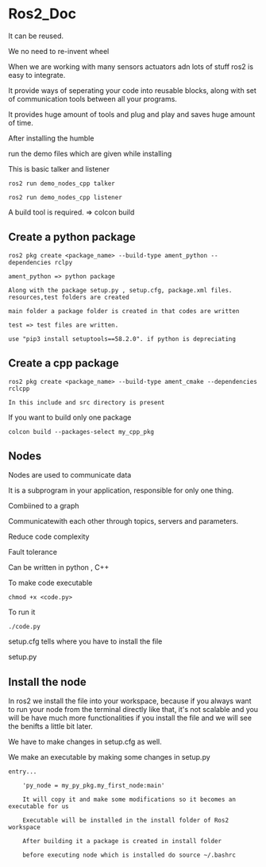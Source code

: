 # Ros2_Doc


It can be reused.

We no need to re-invent wheel 

When we are working with many sensors actuators adn lots of stuff ros2 is easy to integrate.


It provide ways of seperating your code into reusable blocks, along with set of communication tools between all your programs. 

It provides huge amount of tools and plug and play and saves huge amount of time. 

After installing the humble

run the demo files which are given while installing

This is basic talker and listener

    ros2 run demo_nodes_cpp talker

    ros2 run demo_nodes_cpp listener

A build tool is required. => colcon build

## Create a python package

    ros2 pkg create <package_name> --build-type ament_python --dependencies rclpy

    ament_python => python package

    Along with the package setup.py , setup.cfg, package.xml files. resources,test folders are created 

    main folder a package folder is created in that codes are written

    test => test files are written. 

    use "pip3 install setuptools==58.2.0". if python is depreciating

## Create a cpp package

    ros2 pkg create <package_name> --build-type ament_cmake --dependencies rclcpp

    In this include and src directory is present


If you want to build only one package 

    colcon build --packages-select my_cpp_pkg


## Nodes

Nodes are used to communicate data 

It is a subprogram in your application, responsible for only one thing.

Combiined to a graph

Communicatewith each other through topics, servers and parameters.

Reduce code complexity

Fault tolerance

Can be written in python , C++


To make code executable

    chmod +x <code.py>

To run it

    ./code.py


setup.cfg tells where you have to install the file

setup.py 

## Install the node

In ros2 we install the file into your workspace, because if you always want to run your node 
from the terminal directly like that, it's not scalable and you will be have much more 
functionalities if you install the file and we will see the benifts a little bit later.

We have to make changes in setup.cfg as well.

We make an executable by making some changes in setup.py 

    entry...

        'py_node = my_py_pkg.my_first_node:main'

        It will copy it and make some modifications so it becomes an executable for us

        Executable will be installed in the install folder of Ros2 workspace

        After building it a package is created in install folder

        before executing node which is installed do source ~/.bashrc







